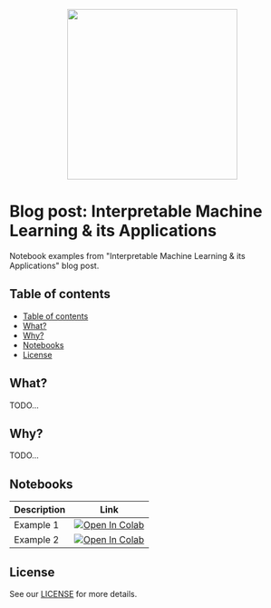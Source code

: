 <p align="center"><a href="https://www.medoid.ai/" target="_blank"><img src="https://www.medoid.ai/wp-content/uploads/2020/05/medoid-ai-logo-2.png" width="300px;" /></a></p>

# Blog post: Interpretable Machine Learning & its Applications

Notebook examples from "Interpretable Machine Learning &amp; its Applications" blog post.

## Table of contents

- [Table of contents](#table-of-contents)
- [What?](#what)
- [Why?](#why)
- [Notebooks](#notebooks)
- [License](#license)

## What?

TODO...

## Why?

TODO...

## Notebooks

Description | Link
--- | ---
Example 1 | <a href="https://colab.research.google.com/github/medoidai/interpretable-machine-learning-blog-notebooks/blob/main/notebooks/example_1.ipynb"><img src="https://colab.research.google.com/assets/colab-badge.svg" alt="Open In Colab"/></a>
Example 2 | <a href="https://colab.research.google.com/github/medoidai/interpretable-machine-learning-blog-notebooks/blob/main/notebooks/example_2.ipynb"><img src="https://colab.research.google.com/assets/colab-badge.svg" alt="Open In Colab"/></a>

## License

See our [LICENSE](LICENSE) for more details.
